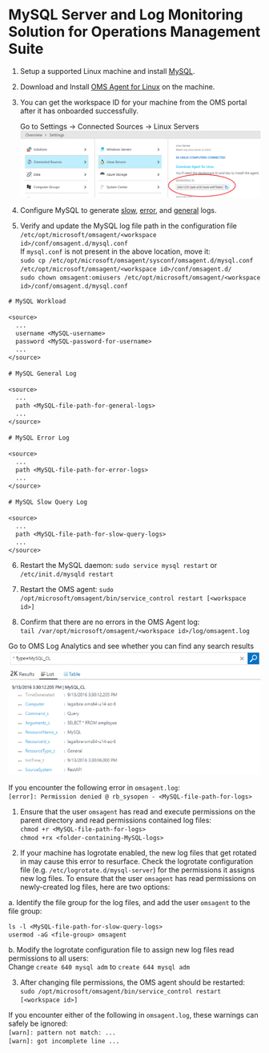 # MySQL Server and Log Monitoring Solution for Operations Management Suite

1. Setup a supported Linux machine and install [MySQL](http://dev.mysql.com/doc/refman/5.7/en/installing.html).

2. Download and Install [OMS Agent for Linux](https://github.com/Microsoft/OMS-Agent-for-Linux) on the machine. 

3. You can get the workspace ID for your machine from the OMS portal after it has onboarded successfully.

   Go to Settings -> Connected Sources -> Linux Servers
   ![OMSPortalWorkspaceID](pictures/OMSPortalWorkspaceID.PNG?raw=true)

4. Configure MySQL to generate [slow](http://dev.mysql.com/doc/refman/5.7/en/slow-query-log.html), [error](http://dev.mysql.com/doc/refman/5.7/en/error-log.html), and [general](http://dev.mysql.com/doc/refman/5.7/en/query-log.html) logs.

5. Verify and update the MySQL log file path in the configuration file `/etc/opt/microsoft/omsagent/<workspace id>/conf/omsagent.d/mysql.conf`  
If `mysql.conf` is not present in the above location, move it:  
`sudo cp /etc/opt/microsoft/omsagent/sysconf/omsagent.d/mysql.conf /etc/opt/microsoft/omsagent/<workspace id>/conf/omsagent.d/`  
`sudo chown omsagent:omiusers /etc/opt/microsoft/omsagent/<workspace id>/conf/omsagent.d/mysql.conf`

  ```config
  # MySQL Workload
  
  <source>
    ...
    username <MySQL-username>
    password <MySQL-password-for-username>
    ...
  </source>
  
  # MySQL General Log
  
  <source>
    ...
    path <MySQL-file-path-for-general-logs>
    ...
  </source>
  
  # MySQL Error Log
  
  <source>
    ...
    path <MySQL-file-path-for-error-logs>
    ...
  </source>
  
  # MySQL Slow Query Log
  
  <source>
    ...
    path <MySQL-file-path-for-slow-query-logs>
    ...
  </source>
  ```

6. Restart the MySQL daemon:
`sudo service mysql restart` or `/etc/init.d/mysqld restart`

7. Restart the OMS agent:
`sudo /opt/microsoft/omsagent/bin/service_control restart [<workspace id>]`


8. Confirm that there are no errors in the OMS Agent log:  
`tail /var/opt/microsoft/omsagent/<workspace id>/log/omsagent.log`

Go to OMS Log Analytics and see whether you can find any search results
![MySQLSearchView](pictures/MySQLSearchView.PNG?raw=true)




If you encounter the following error in `omsagent.log`:  
`[error]: Permission denied @ rb_sysopen - <MySQL-file-path-for-logs>`

1. Ensure that the user `omsagent` has read and execute permissions on the parent directory and read permissions contained log files:  
`chmod +r <MySQL-file-path-for-logs>`  
`chmod +rx <folder-containing-MySQL-logs>`
  
2. If your machine has logrotate enabled, the new log files that get rotated in may cause this error to resurface. Check the logrotate configuration file (e.g. `/etc/logrotate.d/mysql-server`) for the permissions it assigns new log files. To ensure that the user `omsagent` has read permissions on newly-created log files, here are two options:

 a. Identify the file group for the log files, and add the user `omsagent` to the file group:
  ```commands
  ls -l <MySQL-file-path-for-slow-query-logs>
  usermod -aG <file-group> omsagent
  ```  
 
 b. Modify the logrotate configuration file to assign new log files read permissions to all users:  
Change `create 640 mysql adm` to `create 644 mysql adm`

3. After changing file permissions, the OMS agent should be restarted:  
`sudo /opt/microsoft/omsagent/bin/service_control restart [<workspace id>]`




If you encounter either of the following in `omsagent.log`, these warnings can safely be ignored:  
`[warn]: pattern not match: ...`  
`[warn]: got incomplete line ...`
